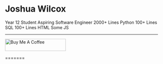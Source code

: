 # Joshua Wilcox

Year 12 Student
Aspiring Software Engineer
2000+ Lines Python
100+ Lines SQL
100+ Lines HTML
Some JS



---
  
<a href="https://www.buymeacoffee.com/JMWCX" target="_blank"><img src="https://cdn.buymeacoffee.com/buttons/default-orange.png" alt="Buy Me A Coffee" height="40" width="200"></a>

=======
